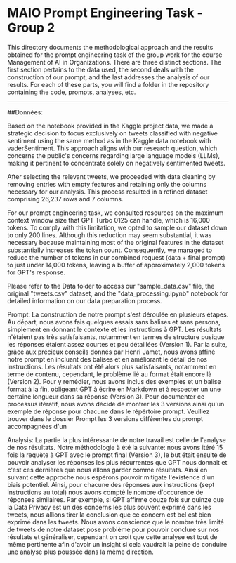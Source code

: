 # MAIO Prompt Engineering Task - Group 2
This directory documents the methodological approach and the results obtained for the prompt engineering task of the group work for the course Management of AI in Organizations.
There are three distinct sections. The first section pertains to the data used, the second deals with the construction of our prompt, and the last addresses the analysis of our results. For each of these parts, you will find a folder in the repository containing the code, prompts, analyses, etc.

----
##Données:


Based on the notebook provided in the Kaggle project data, we made a strategic decision to focus exclusively on tweets classified with negative sentiment using the same method as in the Kaggle data notebook with vaderSentiment. This approach aligns with our research question, which concerns the public's concerns regarding large language models (LLMs), making it pertinent to concentrate solely on negatively sentimented tweets.

After selecting the relevant tweets, we proceeded with data cleaning by removing entries with empty features and retaining only the columns necessary for our analysis. This process resulted in a refined dataset comprising 26,237 rows and 7 columns.

For our prompt engineering task, we consulted resources on the maximum context window size that GPT Turbo 0125 can handle, which is 16,000 tokens. To comply with this limitation, we opted to sample our dataset down to only 200 lines. Although this reduction may seem substantial, it was necessary because maintaining most of the original features in the dataset substantially increases the token count. Consequently, we managed to reduce the number of tokens in our combined request (data + final prompt) to just under 14,000 tokens, leaving a buffer of approximately 2,000 tokens for GPT's response.

Please refer to the Data folder to access our "sample_data.csv" file, the original "tweets.csv" dataset, and the "data_processing.ipynb" notebook for detailed information on our data preparation process.


Prompt:
La construction de notre prompt s'est déroulée en plusieurs étapes. Au départ, nous avons fais quelques essais sans balises et sans persona, simplement en donnant le contexte et les instructions à GPT. Les résultats n'étaient pas très satisfaisants, notamment en termes de structure pusique les réponses étaient assez courtes et peu détaillées (Version 1). Par la suite, grâce aux précieux conseils donnés par Henri Jamet, nous avons affiné notre prompt en incluant des balises et en améliorant le détail de nos instructions. Les résultats ont été alors plus satisfaisants, notamment en terme de contenu, cependant, le problème lié au format était encore là (Version 2). Pour y remédier, nous avons inclus des exemples et un balise format à la fin, obligeant GPT à écrire en Markdown et à respecter un une certaine longueur dans sa réponse (Version 3). Pour documenter ce processus itératif, nous avons décidé de montrer les 3 versions ainsi qu'un exemple de réponse pour chacune dans le répértoire prompt. Veuillez trouver dans le dossier Prompt les 3 versions différentes du prompt accompagnées d'un  


Analysis:
La partie la plus intéressante de notre travail est celle de l'analyse de nos résultats. Notre méthodologie à été la suivante: nous avons itéré 15 fois la requète à GPT avec le prompt final (Version 3), le but était ensuite de pouvoir analyser les réponses les plus récurrentes que GPT nous donnait et c'est ces dernières que nous allons garder comme résultats. Ainsi en suivant cette approche nous espérons pouvoir mitigate l'existence d'un biais potentiel. Ainsi, pour chacune des réponses aux instructions (sept instructions au total) nous avons compté le nombre d'occurence de réponses similaires. Par exemple, si GPT affirme douze fois sur quinze que la Data Privacy est un des concerns les plus souvent exprimé dans les tweets, nous allions tirer la conclusion que ce concern est bel est bien exprimé dans les tweets. Nous avons conscience que le nombre très limité de tweets de notre dataset pose problème pour pouvoir conclure sur nos résultats et généraliser, cependant on croit que cette analyse est tout de même pertinente afin d'avoir un insight si cela vaudrait la peine de conduire une analyse plus poussée dans la même direction.


